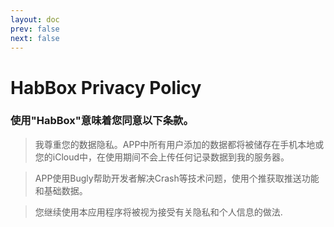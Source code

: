 ```yaml
---
layout: doc
prev: false
next: false
---
```


# HabBox Privacy Policy
    
### 使用"HabBox"意味着您同意以下条款。

> 我尊重您的数据隐私。APP中所有用户添加的数据都将被储存在手机本地或您的iCloud中，在使用期间不会上传任何记录数据到我的服务器。

> APP使用Bugly帮助开发者解决Crash等技术问题，使用个推获取推送功能和基础数据。

> 您继续使用本应用程序将被视为接受有关隐私和个人信息的做法.